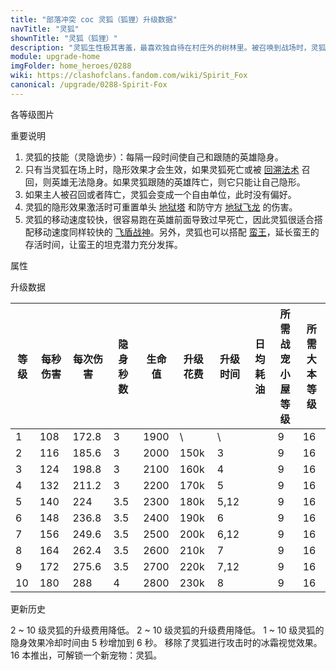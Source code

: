 ```yaml
---
title: "部落冲突 coc 灵狐（狐狸）升级数据"
navTitle: "灵狐"
shownTitle: "灵狐（狐狸）"
description: "灵狐生性极其害羞，最喜欢独自待在村庄外的树林里。被召唤到战场时，灵狐会与它的英雄并肩作战，并帮助其隐身。"
module: upgrade-home
imgFolder: home_heroes/0288
wiki: https://clashofclans.fandom.com/wiki/Spirit_Fox
canonical: /upgrade/0288-Spirit-Fox
---
```


<UnitInfo :folder="$frontmatter.imgFolder" imgSrc="Spirit_Fox_info.png" :imgAlt="$frontmatter.navTitle" :description="$frontmatter.description" />

<SmallTitle>各等级图片</SmallTitle>

<Panel>
    <UnitImgGroup :folder="$frontmatter.imgFolder">
        <UnitImg imgTitle="所有等级" imgSrc="Spirit_Fox_field.png" />
    </UnitImgGroup>
</Panel>

<SmallTitle>重要说明</SmallTitle>

1. 灵狐的技能（灵隐诡步）：每隔一段时间使自己和跟随的英雄隐身。
2. 只有当灵狐在场上时，隐形效果才会生效，如果灵狐死亡或被 [回溯法术](/upgrade/0107-Recall-Spell) 召回，则英雄无法隐身。如果灵狐跟随的英雄阵亡，则它只能让自己隐形。
3. 如果主人被召回或者阵亡，灵狐会变成一个自由单位，此时没有偏好。
4. 灵狐的隐形效果激活时可重置单头 [地狱塔](/upgrade/030a-Inferno-Tower) 和防守方 [地狱飞龙](/upgrade/0604-Inferno-Dragon) 的伤害。
5. 灵狐的移动速度较快，很容易跑在英雄前面导致过早死亡，因此灵狐很适合搭配移动速度同样较快的 [飞盾战神](/upgrade/0203-Royal-Champion)。另外，灵狐也可以搭配 [蛮王](/upgrade/0200-Barbarian-King)，延长蛮王的存活时间，让蛮王的坦克潜力充分发挥。

<SmallTitle>属性</SmallTitle>

<UnitProperties>
    <UnitProperty pKey="攻击偏好" pValue="距离英雄不超过 4.5 格的目标" />
    <UnitProperty pKey="伤害类型" pValue="单体伤害" />
    <UnitProperty pKey="攻击的目标" pValue="仅地面目标" />
    <UnitProperty pKey="占据人口" pValue="20" />
    <UnitProperty pKey="移动速度" pValue="3 格/秒" />
    <UnitProperty pKey="攻击速度" pValue="1.6 秒/次" />
    <UnitProperty pKey="攻击距离" pValue="2.5 格" />
    <UnitProperty pKey="隐身效果冷却时间" pValue="6 秒" />
    <UnitProperty pKey="所需战宠小屋等级" pValue="9" />
    <UnitProperty pKey="所需大本等级" pValue="16" />
</UnitProperties>

<SmallTitle>升级数据</SmallTitle>

<script setup>
const tableExtraInfo = [
    {
        "column": 5,
        "type": "cost",
        "gpClass": "research",
        "icon": "Dark_Elixir"
    },
    {
        "column": 6,
        "type": "time",
        "gpClass": "research"
    },
    {
        "column": 7,
        "type": "dailyCost",
        "icon": "Dark_Elixir"
    }
];
</script>

<UnitTable :tableExtraInfo="tableExtraInfo">

| 等级 | 每秒伤害 | 每次伤害 |隐身秒数| 生命值| 升级花费 | 升级时间 | 日均耗油 |所需战宠<br>小屋等级|所需<br>大本等级|
| ---- |   ---   |   ---   |  ---  |  ---  |  ----   |   ---   |   ---   |        ---       |      ---      |
|   1  |   108   |  172.8  |   3   |  1900 |     \   |   \     |         |         9        |      16       |
|   2  |   116   |  185.6  |   3   |  2000 |   150k  |   3     |         |         9        |      16       |
|   3  |   124   |  198.8  |   3   |  2100 |   160k  |   4     |         |         9        |      16       |
|   4  |   132   |  211.2  |   3   |  2200 |   170k  |   5     |         |         9        |      16       |
|   5  |   140   |   224   |  3.5  |  2300 |   180k  |   5,12  |         |         9        |      16       |
|   6  |   148   |  236.8  |  3.5  |  2400 |   190k  |   6     |         |         9        |      16       |
|   7  |   156   |  249.6  |  3.5  |  2500 |   200k  |   6,12  |         |         9        |      16       |
|   8  |   164   |  262.4  |  3.5  |  2600 |   210k  |   7     |         |         9        |      16       |
|   9  |   172   |  275.6  |  3.5  |  2700 |   220k  |   7,12  |         |         9        |      16       |
|  10  |   180   |   288   |   4   |  2800 |   230k  |   8     |         |         9        |      16       |
</UnitTable>

<SmallTitle>更新历史</SmallTitle>

<Timeline>
    <TimelineItem date="2025/03/24">
        <TimelineRow>2 ~ 10 级灵狐的升级费用降低。</TimelineRow>
    </TimelineItem>
    <TimelineItem date="2024/11/25">
        <TimelineRow>2 ~ 10 级灵狐的升级费用降低。</TimelineRow>
    </TimelineItem>
    <TimelineItem date="2024/03/26">
        <TimelineRow>1 ~ 10 级灵狐的隐身效果冷却时间由 5 秒增加到 6 秒。</TimelineRow>
    </TimelineItem>
    <TimelineItem date="2024/02/27">
        <TimelineRow>移除了灵狐进行攻击时的冰霜视觉效果。</TimelineRow>
    </TimelineItem>
    <TimelineItem date="2023/12/12">
        <TimelineRow>16 本推出，可解锁一个新宠物：灵狐。</TimelineRow>
    </TimelineItem>
    <TimelineItem :historyBottom="true" />
</Timeline>